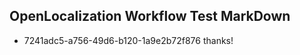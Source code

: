 ## OpenLocalization Workflow Test MarkDown
* 7241adc5-a756-49d6-b120-1a9e2b72f876 thanks!

<!--HONumber=Jul16_HO2-->


